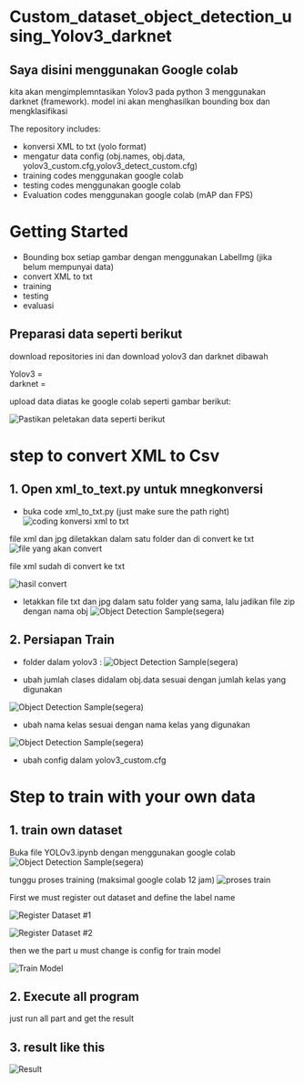 # Custom_dataset_object_detection_using_Yolov3_darknet


## Saya disini menggunakan Google colab

kita akan mengimplemntasikan Yolov3 pada python 3 menggunakan darknet (framework). model ini akan menghasilkan bounding box dan mengklasifikasi 


The repository includes:
* konversi XML to txt (yolo format)
* mengatur data config (obj.names, obj.data, yolov3_custom.cfg,yolov3_detect_custom.cfg)
* training codes menggunakan google colab
* testing codes menggunakan google colab
* Evaluation codes menggunakan google colab (mAP dan FPS)



# Getting Started
* Bounding box setiap gambar dengan menggunakan LabelImg (jika belum mempunyai data)
* convert XML to txt
* training 
* testing
* evaluasi

## Preparasi data seperti berikut

download repositories ini dan download yolov3 dan darknet dibawah

Yolov3  =  
darknet =  

upload data diatas ke google colab seperti gambar berikut:

![Pastikan peletakan data seperti berikut ](assets/6.png)


# step to convert XML to Csv 

## 1. Open xml_to_text.py untuk mnegkonversi
* buka code xml_to_txt.py (just make sure the path right)
![coding konversi xml to txt](assets/2.png)

file xml dan jpg diletakkan dalam satu folder dan di convert ke txt
![file yang akan convert](assets/4.png)

file xml sudah di convert ke txt 

![hasil convert](assets/1.png)


* letakkan file txt dan jpg dalam satu folder yang sama, lalu jadikan file zip dengan nama obj
![Object Detection Sample(segera)](assets/7.png)


## 2. Persiapan Train

* folder dalam yolov3 :
![Object Detection Sample(segera)](assets/5.png)

* ubah jumlah clases didalam obj.data sesuai dengan jumlah kelas yang digunakan

![Object Detection Sample(segera)](assets/9.png)

* ubah nama kelas sesuai dengan nama kelas yang digunakan

![Object Detection Sample(segera)](assets/10.png)

* ubah config dalam yolov3_custom.cfg





# Step to train  with your own data

## 1. train own dataset
Buka file YOLOv3.ipynb dengan menggunakan google colab
![Object Detection Sample(segera)](assets/13.png)


tunggu proses training (maksimal google colab 12 jam)
![proses train](assets/14.png)


First we must register out dataset and define the label name

![Register Dataset #1](assets/3.PNG)

![Register Dataset #2](assets/4.PNG)

then we the part u must change is config for train model

![Train Model](assets/5.PNG)

## 2. Execute all program 
just run all part and get the result

## 3. result like this

![Result ](assets/6.PNG)



